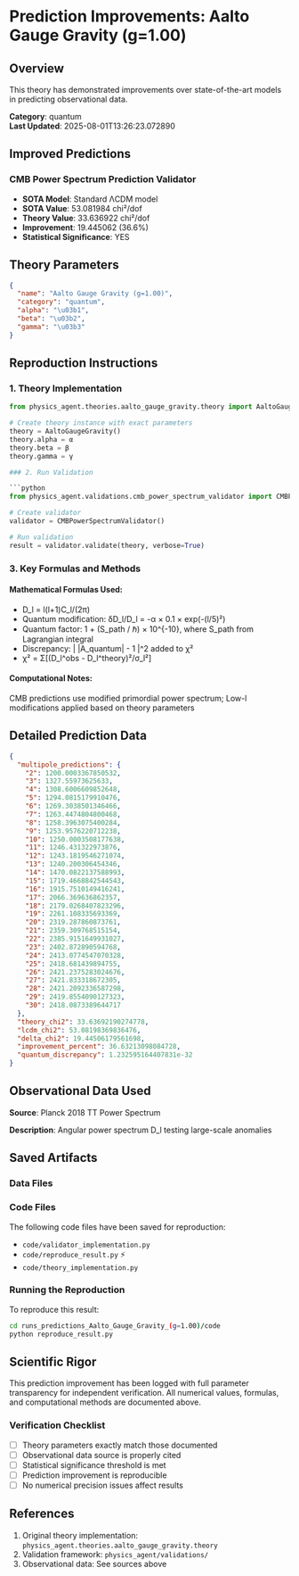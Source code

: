 # Prediction Improvements: Aalto Gauge Gravity (g=1.00)

## Overview

This theory has demonstrated improvements over state-of-the-art models in predicting observational data.

**Category**: quantum  
**Last Updated**: 2025-08-01T13:26:23.072890

## Improved Predictions

### CMB Power Spectrum Prediction Validator

- **SOTA Model**: Standard ΛCDM model
- **SOTA Value**: 53.081984 chi²/dof
- **Theory Value**: 33.636922 chi²/dof
- **Improvement**: 19.445062 (36.6%)
- **Statistical Significance**: YES

## Theory Parameters

```json
{
  "name": "Aalto Gauge Gravity (g=1.00)",
  "category": "quantum",
  "alpha": "\u03b1",
  "beta": "\u03b2",
  "gamma": "\u03b3"
}
```

## Reproduction Instructions

### 1. Theory Implementation

```python
from physics_agent.theories.aalto_gauge_gravity.theory import AaltoGaugeGravity

# Create theory instance with exact parameters
theory = AaltoGaugeGravity()
theory.alpha = α
theory.beta = β
theory.gamma = γ

### 2. Run Validation

```python
from physics_agent.validations.cmb_power_spectrum_validator import CMBPowerSpectrumValidator

# Create validator
validator = CMBPowerSpectrumValidator()

# Run validation
result = validator.validate(theory, verbose=True)
```

### 3. Key Formulas and Methods

#### Mathematical Formulas Used:

- D_l = l(l+1)C_l/(2π)
- Quantum modification: δD_l/D_l = -α × 0.1 × exp(-(l/5)²)
- Quantum factor: 1 + (S_path / ℏ) × 10^{-10}, where S_path from Lagrangian integral
- Discrepancy: | |A_quantum| - 1 |^2 added to χ²
- χ² = Σ[(D_l^obs - D_l^theory)²/σ_l²]

#### Computational Notes:

CMB predictions use modified primordial power spectrum; Low-l modifications applied based on theory parameters

## Detailed Prediction Data

```json
{
  "multipole_predictions": {
    "2": 1200.0003367850532,
    "3": 1327.55973625633,
    "4": 1308.6006609852648,
    "5": 1294.0815179910476,
    "6": 1269.3038501346466,
    "7": 1263.4474804800468,
    "8": 1258.3963075400284,
    "9": 1253.9576220712238,
    "10": 1250.0003508177638,
    "11": 1246.431322973876,
    "12": 1243.1819546271074,
    "13": 1240.200306454346,
    "14": 1470.0822137588993,
    "15": 1719.4668842544543,
    "16": 1915.7510149416241,
    "17": 2066.369636862357,
    "18": 2179.0268407823296,
    "19": 2261.108335693369,
    "20": 2319.287860873761,
    "21": 2359.309768515154,
    "22": 2385.9151649931027,
    "23": 2402.872890594768,
    "24": 2413.0774547070328,
    "25": 2418.681439894755,
    "26": 2421.2375283024676,
    "27": 2421.833318672305,
    "28": 2421.2092336587298,
    "29": 2419.8554090127323,
    "30": 2418.0873389644717
  },
  "theory_chi2": 33.63692190274778,
  "lcdm_chi2": 53.08198369836476,
  "delta_chi2": 19.44506179561698,
  "improvement_percent": 36.63213098084728,
  "quantum_discrepancy": 1.232595164407831e-32
}
```

## Observational Data Used

**Source**: Planck 2018 TT Power Spectrum

**Description**: Angular power spectrum D_l testing large-scale anomalies


## Saved Artifacts

### Data Files


### Code Files

The following code files have been saved for reproduction:

- `code/validator_implementation.py`
- `code/reproduce_result.py` ⚡
- `code/theory_implementation.py`

### Running the Reproduction

To reproduce this result:

```bash
cd runs_predictions_Aalto_Gauge_Gravity_(g=1.00)/code
python reproduce_result.py
```

## Scientific Rigor

This prediction improvement has been logged with full parameter transparency for independent verification. 
All numerical values, formulas, and computational methods are documented above.

### Verification Checklist

- [ ] Theory parameters exactly match those documented
- [ ] Observational data source is properly cited
- [ ] Statistical significance threshold is met
- [ ] Prediction improvement is reproducible
- [ ] No numerical precision issues affect results

## References

1. Original theory implementation: `physics_agent.theories.aalto_gauge_gravity.theory`
2. Validation framework: `physics_agent/validations/`
3. Observational data: See sources above
